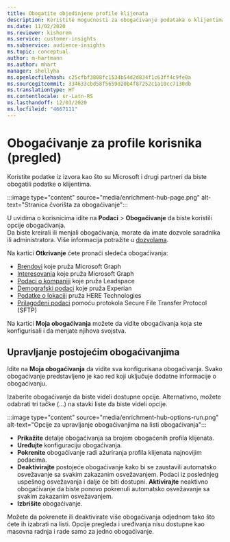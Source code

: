```yaml
---
title: Obogatite objedinjene profile klijenata
description: Koristite mogućnosti za obogaćivanje podataka o klijentima.
ms.date: 11/02/2020
ms.reviewer: kishorem
ms.service: customer-insights
ms.subservice: audience-insights
ms.topic: conceptual
author: m-hartmann
ms.author: mhart
manager: shellyha
ms.openlocfilehash: c25cfbf3808fc1534b54d2d834f1c63ff4c9fe0a
ms.sourcegitcommit: 334633cbd58f5659d20b4f87252c1a10cc7130db
ms.translationtype: HT
ms.contentlocale: sr-Latn-RS
ms.lasthandoff: 12/03/2020
ms.locfileid: "4667111"
---
```

# <a name="enrichment-for-customer-profiles-preview"></a>Obogaćivanje za profile korisnika (pregled)

Koristite podatke iz izvora kao što su Microsoft i drugi partneri da biste obogatili podatke o klijentima.

:::image type="content" source="media/enrichment-hub-page.png" alt-text="Stranica čvorišta za obogaćivanje":::

U uvidima o korisnicima idite na **Podaci** > **Obogaćivanje** da biste koristili opcije obogaćivanja.    
Da biste kreirali ili menjali obogaćivanja, morate da imate dozvole saradnika ili administratora. Više informacija potražite u [dozvolama](permissions.md).

Na kartici **Otkrivanje** ćete pronaći sledeća obogaćivanja:

- [Brendovi](enrichment-microsoft-graph.md) koje pruža Microsoft Graph
- [Interesovanja](enrichment-microsoft-graph.md) koje pruža Microsoft Graph
- [Podaci o kompaniji](enrichment-leadspace.md) koje pruža Leadspace
- [Demografski podaci](enrichment-experian.md) koje pruža Experian
- [Podatke o lokaciji](enrichment-here.md) pruža HERE Technologies
- [Prilagođeni podaci](enrichment-SFTP-custom-import.md) pomoću protokola Secure File Transfer Protocol (SFTP)

Na kartici **Moja obogaćivanja** možete da vidite obogaćivanja koja ste konfigurisali i da menjate njihova svojstva.

## <a name="manage-existing-enrichments"></a>Upravljanje postojećim obogaćivanjima

Idite na **Moja obogaćivanja** da vidite sva konfigurisana obogaćivanja. Svako obogaćivanje predstavljeno je kao red koji uključuje dodatne informacije o obogaćivanju.

Izaberite obogaćivanje da biste videli dostupne opcije. Alternativno, možete odabrati tri tačke (...) na stavki liste da biste videli opcije.

:::image type="content" source="media/enrichment-hub-options-run.png" alt-text="Opcije za upravljanje obogaćivanjima na listi obogaćivanja":::

- **Prikažite** detalje obogaćivanja sa brojem obogaćenih profila klijenata.
- **Uređujte** konfiguraciju obogaćivanja.
- **Pokrenite** obogaćivanje radi ažuriranja profila klijenata najnovijim podacima.
- **Deaktivirajte** postojeće obogaćivanje kako bi se zaustavili automatsko osvežavanje sa svakim zakazanim osvežavanjem. Podaci iz poslednjeg uspešnog osvežavanja i dalje će biti dostupni. **Aktivirajte** neaktivno obogaćivanje da biste ponovo pokrenuli automatsko osvežavanje sa svakim zakazanim osvežavanjem.
- **Izbrišite** obogaćivanje.

Možete da pokrenete ili deaktivirate više obogaćivanja odjednom tako što ćete ih izabrati na listi. Opcije pregleda i uređivanja nisu dostupne kao masovna radnja i rade samo za jedno obogaćivanje.
